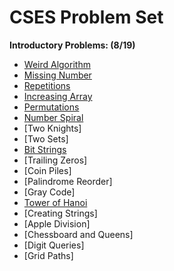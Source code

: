 # CSES Problem Set

**Introductory Problems: (8/19)**
- [Weird Algorithm](https://github.com/3Strela/Competitive_Programing/blob/master/Studies/CSES/AnyEx/WeirdAlgo.cpp)
- [Missing Number](https://github.com/3Strela/Competitive_Programing/blob/master/Studies/CSES/AnyEx/MissNumber.cpp)
- [Repetitions](https://github.com/3Strela/Competitive_Programing/blob/master/Studies/CSES/AnyEx/Rep.cpp)
- [Increasing Array](https://github.com/3Strela/Competitive_Programing/blob/master/Studies/CSES/AnyEx/IncreasingArray.cpp)
- [Permutations](https://github.com/3Strela/Competitive_Programing/blob/master/Studies/CSES/AnyEx/Permutations.cpp)
- [Number Spiral](https://github.com/3Strela/Competitive_Programing/blob/master/Studies/CSES/AnyEx/NumSpiral.cpp)
- [Two Knights]
- [Two Sets]
- [Bit Strings](https://github.com/3Strela/Competitive_Programing/blob/master/Studies/CSES/AnyEx/BitStrings.cpp)
- [Trailing Zeros]
- [Coin Piles]
- [Palindrome Reorder]
- [Gray Code]
- [Tower of Hanoi](https://github.com/3Strela/Competitive_Programing/blob/master/Studies/CSES/AnyEx/Hanoi.cpp)
- [Creating Strings]
- [Apple Division]
- [Chessboard and Queens]
- [Digit Queries]
- [Grid Paths]